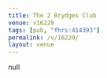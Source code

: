 ```yaml
---
title: The 2 Brydges Club
venue: v16229
tags: [pub, "fhrs:414393"]
permalink: /v/16229/
layout: venue
---
```

null